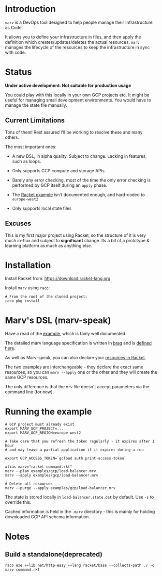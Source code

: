 # Introduction

`marv` is a DevOps tool designed to help people manage their Infrastructure as Code.

It allows you to define your infrastructure in files, and then apply the
definition which creates/updates/deletes the actual resources. `marv` manages
the lifecycle of the resources to keep the infrastructure in sync with code.

# Status

__Under active development: Not suitable for production usage__

You could play with this locally in your own GCP projects etc. It might be
useful for managing small development environments. You would have to manage the
state file manually.

## Current Limitations

Tons of them! Rest assured I'll be working to resolve these and many others.

The most important ones:

- A new DSL, in alpha quality. Subject to change. Lacking in features, such as
loops.

- Only supports GCP compute and storage APIs.

- Barely any error checking, most of the time the only error checking is
performed by GCP itself during an `apply` phase.

- The [Racket example](examples/gcp/load-balancer.rkt) isn't documented enough, and hard-coded to `europe-west2`

- Only supports local state files

## Excuses

This is my first major project using Racket, so the structure of it is very much
in-flux and subject to __significant__ change. Its a bit of a prototype &
learning platform as much as anything else.

# Installation

Install Racket from: https://download.racket-lang.org

Install `marv` using `raco`:

    # From the root of the cloned project:
    raco pkg install

# Marv's DSL (marv-speak)

Have a read of the [example](examples/gcp/load-balancer.mrv), which is fairly
well documented.

The detailed marv language specification is written in
[brag](https://docs.racket-lang.org/brag/index.html) and is [defined here](alpha/parser.rkt).

As well as Marv-speak, you can also declare your [resources in Racket](examples/gcp/load-balancer.rkt).

The two examples are interchangeable - they declare the exact same resources, so
you can `marv --apply` one or the other and they will create the same GCP
resources. 

The only difference is that the `mrv` file doesn't accept parameters via the
command line (for now).

# Running the example

    # GCP project must already exist
    export MARV_GCP_PROJECT=...
    export MARV_GCP_REGION=europe-west2

    # Take care that you refresh the token regularly - it expires after 1 hour
    # and may leave a partial-application if it expires during a run
    
    export GCP_ACCESS_TOKEN=`gcloud auth print-access-token`

    alias marv="racket command.rkt"
    marv --plan examples/gcp/load-balancer.mrv
    marv --apply examples/gcp/load-balancer.mrv 

    # Delete all resources
    marv --purge --apply examples/gcp/load-balancer.mrv 

The state is stored locally in `load-balancer.state.dat` by default. Use `-s` to
override this.

Cached information is held in the `.marv` directory - this is mainly for holding
downloaded GCP API schema information.

# Notes

## Build a standalone(deprecated)

    raco exe ++lib net/http-easy ++lang racket/base --collects-path ./ -o marv command.rkt